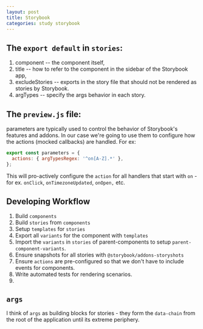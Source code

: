 ```yaml
---
layout: post
title: Storybook
categories: study storybook
---
```


## The `export default` in `stories`:
  1. component -- the component itself,
  1. title -- how to refer to the component in the sidebar of the Storybook app,
  1. excludeStories -- exports in the story file that should not be rendered as stories by Storybook.
  1. argTypes -- specify the args behavior in each story.

## The `preview.js` file:
parameters are typically used to control the behavior of Storybook's features and addons. In our case we're going to use them to configure how the actions (mocked callbacks) are handled.
For ex:
```javascript
export const parameters = {
  actions: { argTypesRegex: '^on[A-Z].*' },
};
```
This will pro-actively configure the `action` for all handlers that start with `on`  - for ex. `onClick`, `onTimezoneUpdated`, `onOpen,` etc.

## Developing Workflow
1. Build `components`
1. Build `stories` from `components`
1. Setup `templates` for `stories`
1. Export all `variants` for the component with `templates`
1. Import the `variants` in `stories` of parent-components to setup `parent-component-variants`.
1. Ensure snapshots for all stories with `@storybook/addons-storyshots`
1. Ensure `actions` are pre-configured so that we don't have to include events for components.
1. Write automated tests for rendering scenarios.
1. 


## `args`
I think of `args` as building blocks for stories - they form the `data-chain` from the root of the application until its extreme periphery.
